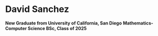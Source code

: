 # David Sanchez

**New Graduate from University of California, San Diego**
**Mathematics-Computer Science BSc, Class of 2025**
